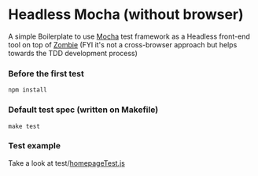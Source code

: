 Headless Mocha (without browser)
=====================

A simple Boilerplate to use [Mocha][mocha] test framework as a Headless front-end tool on top of [Zombie][zombie] (FYI it's not a cross-browser approach but helps towards the TDD development process)

### Before the first test
`npm install`

### Default test spec (written on Makefile)
`make test`

### Test example
Take a look at test/[homepageTest.js][example]

[example]: https://github.com/heldr/mocha-without-browser/blob/master/test/homepageTest.js
[mocha]: https://github.com/visionmedia/mocha
[zombie]: http://zombie.labnotes.org/